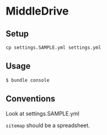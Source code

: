 # MiddleDrive

## Setup

    cp settings.SAMPLE.yml settings.yml

## Usage

    $ bundle console

## Conventions

Look at settings.SAMPLE.yml

`sitemap` should be a spreadsheet.

